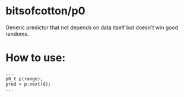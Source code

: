 # bitsofcotton/p0
Generic predictor that not depends on data itself but doesn't win good randoms.

# How to use:
    ...
    p0_t p(range);
    pred = p.next(d);
    ...
